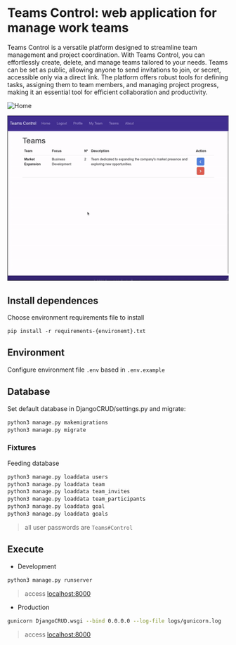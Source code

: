 # Teams Control: web application for manage work teams
Teams Control is a versatile platform designed to streamline team management and project coordination. With Teams Control, you can effortlessly create, delete, and manage teams tailored to your needs. Teams can be set as public, allowing anyone to send invitations to join, or secret, accessible only via a direct link. The platform offers robust tools for defining tasks, assigning them to team members, and managing project progress, making it an essential tool for efficient collaboration and productivity.

![Home](./docs/teamscontrol1.gif)

![Work](./docs/teamscontrol2.gif)


## Install dependences
Choose environment requirements file to install

```shell
pip install -r requirements-{environemt}.txt
```

## Environment
Configure environment file `.env` based in `.env.example`

## Database
Set default database in DjangoCRUD/settings.py and migrate:

```sh
python3 manage.py makemigrations
python3 manage.py migrate
```

### Fixtures
Feeding database

```sh
python3 manage.py loaddata users
python3 manage.py loaddata team
python3 manage.py loaddata team_invites
python3 manage.py loaddata team_participants
python3 manage.py loaddata goal
python3 manage.py loaddata goals
```

> all user passwords are `Teams#Control`

## Execute

- Development
```sh
python3 manage.py runserver
```
> access [localhost:8000](http://localhost:8000)

- Production
```sh
gunicorn DjangoCRUD.wsgi --bind 0.0.0.0 --log-file logs/gunicorn.log
```

> access [localhost:8000](http://localhost:8000)
